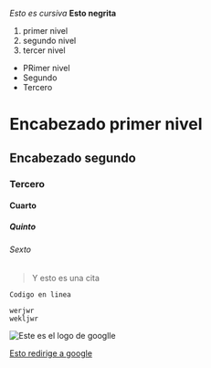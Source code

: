 *Esto es cursiva*
**Esto negrita**

1. primer nivel
2. segundo nivel
3. tercer nivel

*  PRimer nivel
*  Segundo
*  Tercero

# Encabezado primer nivel
## Encabezado segundo
### Tercero
#### Cuarto
##### Quinto
###### Sexto
> Y esto es una cita

`Codigo en linea`
~~~
werjwr
wekljwr
~~~
![Este es el logo de googlle](http://zonaj.net/imgupload/creador-logos-de-google_TQuB99.jpg)

[Esto redirige a google](https://www.google.es/)
